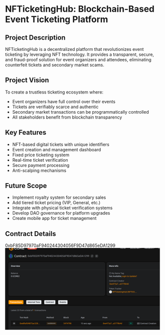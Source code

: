 # NFTicketingHub: Blockchain-Based Event Ticketing Platform

## Project Description
NFTicketingHub is a decentralized platform that revolutionizes event ticketing by leveraging NFT technology. It provides a transparent, secure, and fraud-proof solution for event organizers and attendees, eliminating counterfeit tickets and secondary market scams.

## Project Vision
To create a trustless ticketing ecosystem where:
- Event organizers have full control over their events
- Tickets are verifiably scarce and authentic
- Secondary market transactions can be programmatically controlled
- All stakeholders benefit from blockchain transparency

## Key Features
- NFT-based digital tickets with unique identifiers
- Event creation and management dashboard
- Fixed price ticketing system
- Real-time ticket verification
- Secure payment processing
- Anti-scalping mechanisms

## Future Scope
- Implement royalty system for secondary sales
- Add tiered ticket pricing (VIP, General, etc.)
- Integrate with physical ticket verification systems
- Develop DAO governance for platform upgrades
- Create mobile app for ticket management

## Contract Details
0xbF85D97970aF940244304056F9D47d865eDA1299
![alt text](image.png)
